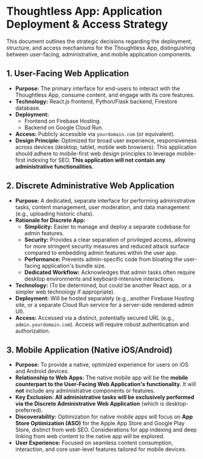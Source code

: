 # Thoughtless App: Application Deployment & Access Strategy

This document outlines the strategic decisions regarding the deployment, structure, and access mechanisms for the Thoughtless App, distinguishing between user-facing, administrative, and mobile application components.

## 1. User-Facing Web Application

* **Purpose:** The primary interface for end-users to interact with the Thoughtless App, consume content, and engage with its core features.
* **Technology:** React.js frontend, Python/Flask backend, Firestore database.
* **Deployment:**
    * Frontend on Firebase Hosting.
    * Backend on Google Cloud Run.
* **Access:** Publicly accessible via `yourdomain.com` (or equivalent).
* **Design Principle:** Optimized for broad user experience, responsiveness across devices (desktop, tablet, mobile web browsers). This application should adhere to mobile-first web design principles to leverage mobile-first indexing for SEO. **This application will not contain any administrative functionalities.**

## 2. Discrete Administrative Web Application

* **Purpose:** A dedicated, separate interface for performing administrative tasks, content management, user moderation, and data management (e.g., uploading historic chats).
* **Rationale for Discrete App:**
    * **Simplicity:** Easier to manage and deploy a separate codebase for admin features.
    * **Security:** Provides a clear separation of privileged access, allowing for more stringent security measures and reduced attack surface compared to embedding admin features within the user app.
    * **Performance:** Prevents admin-specific code from bloating the user-facing application's bundle size.
    * **Dedicated Workflow:** Acknowledges that admin tasks often require desktop environments and keyboard-intensive interactions.
* **Technology:** (To be determined, but could be another React app, or a simpler web technology if appropriate).
* **Deployment:** Will be hosted separately (e.g., another Firebase Hosting site, or a separate Cloud Run service for a server-side rendered admin UI).
* **Access:** Accessed via a distinct, potentially secured URL (e.g., `admin.yourdomain.com`). Access will require robust authentication and authorization.

## 3. Mobile Application (Native iOS/Android)

* **Purpose:** To provide a native, optimized experience for users on iOS and Android devices.
* **Relationship to Web Apps:** The native mobile app will be the **mobile counterpart to the User-Facing Web Application's functionality.** It will **not** include any administrative components or features.
* **Key Exclusion:** **All administrative tasks will be exclusively performed via the Discrete Administrative Web Application** (which is desktop-preferred).
* **Discoverability:** Optimization for native mobile apps will focus on **App Store Optimization (ASO)** for the Apple App Store and Google Play Store, distinct from web SEO. Considerations for app indexing and deep linking from web content to the native app will be explored.
* **User Experience:** Focused on seamless content consumption, interaction, and core user-level features tailored for mobile devices.